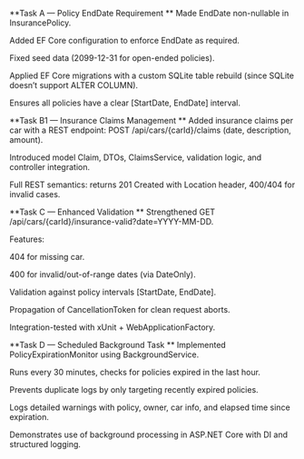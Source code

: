 **Task A — Policy EndDate Requirement
**
Made EndDate non-nullable in InsurancePolicy.

Added EF Core configuration to enforce EndDate as required.

Fixed seed data (2099-12-31 for open-ended policies).

Applied EF Core migrations with a custom SQLite table rebuild (since SQLite doesn’t support ALTER COLUMN).

Ensures all policies have a clear [StartDate, EndDate] interval.

**Task B1 — Insurance Claims Management
**
Added insurance claims per car with a REST endpoint:
POST /api/cars/{carId}/claims (date, description, amount).

Introduced model Claim, DTOs, ClaimsService, validation logic, and controller integration.

Full REST semantics: returns 201 Created with Location header, 400/404 for invalid cases.

**Task C — Enhanced Validation
**
Strengthened GET /api/cars/{carId}/insurance-valid?date=YYYY-MM-DD.

Features:

404 for missing car.

400 for invalid/out-of-range dates (via DateOnly).

Validation against policy intervals [StartDate, EndDate].

Propagation of CancellationToken for clean request aborts.

Integration-tested with xUnit + WebApplicationFactory.

**Task D — Scheduled Background Task
**
Implemented PolicyExpirationMonitor using BackgroundService.

Runs every 30 minutes, checks for policies expired in the last hour.

Prevents duplicate logs by only targeting recently expired policies.

Logs detailed warnings with policy, owner, car info, and elapsed time since expiration.

Demonstrates use of background processing in ASP.NET Core with DI and structured logging.
